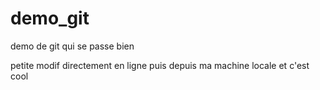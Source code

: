 # demo_git

demo de git qui se passe bien 

petite modif directement en ligne
puis depuis ma machine locale
et c'est cool
